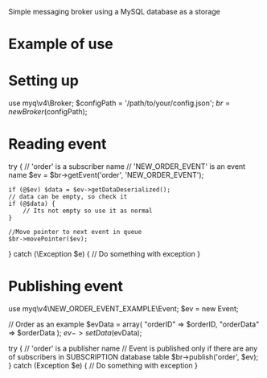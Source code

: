 Simple messaging broker using a MySQL database as a storage

Example of use
===============

Setting up
==========

use myq\v4\Broker;
$configPath = '/path/to/your/config.json';
$br = new Broker($configPath);

Reading event
=============

try {
    // 'order' is a subscriber name
    // 'NEW_ORDER_EVENT' is an event name
    $ev = $br->getEvent('order', 'NEW_ORDER_EVENT');

    if (@$ev) $data = $ev->getDataDeserialized();
    // data can be empty, so check it
    if (@$data) {
        // Its not empty so use it as normal
    }

    //Move pointer to next event in queue
    $br->movePointer($ev);
}
catch (\Exception $e) {
    // Do something with exception
}

Publishing event
================
use myq\v4\NEW_ORDER_EVENT_EXAMPLE\Event;
$ev = new Event;

// Order as an example
$evData = array(
    "orderID" => $orderID,
    "orderData" => $orderData
);
$ev->setData($evData);

try {
    // 'order' is a publisher name
    // Event is published only if there are any of subscribers in SUBSCRIPTION database table
    $br->publish('order', $ev);
}
catch (Exception $e) {
    // Do something with exception
}